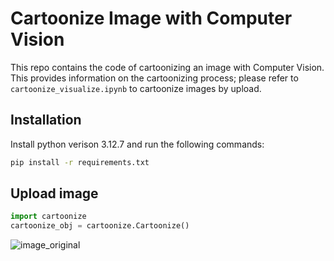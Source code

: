# Cartoonize Image with Computer Vision
This repo contains the code of cartoonizing an image with Computer Vision. This provides information on the cartoonizing process; please refer to ```cartoonize_visualize.ipynb``` to cartoonize images by upload. 

## Installation
Install python verison 3.12.7 and run the following commands:

```bash
pip install -r requirements.txt
```

## Upload image
```python
import cartoonize
cartoonize_obj = cartoonize.Cartoonize()
```
![image_original](/image/test_original.png)

